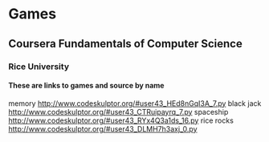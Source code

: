 # Games
## Coursera Fundamentals of Computer Science
### Rice University
#### These are links to games and source by name
memory http://www.codeskulptor.org/#user43_HEd8nGqI3A_7.py
black jack  http://www.codeskulptor.org/#user43_CTRuipayrq_7.py
spaceship   http://www.codeskulptor.org/#user43_RYx4Q3a1ds_16.py
rice rocks  http://www.codeskulptor.org/#user43_DLMH7h3axj_0.py

